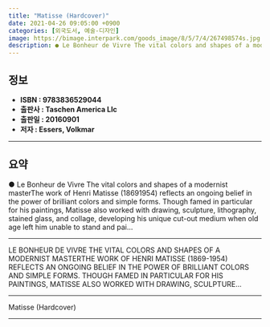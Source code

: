 ```yaml
---
title: "Matisse (Hardcover)"
date: 2021-04-26 09:05:00 +0900
categories: [외국도서, 예술-디자인]
image: https://bimage.interpark.com/goods_image/8/5/7/4/267498574s.jpg
description: ● Le Bonheur de Vivre The vital colors and shapes of a modernist masterThe work of Henri Matisse (18691954) reflects an ongoing belief in the power of brillian
---
```


## **정보**

- **ISBN : 9783836529044**
- **출판사 : Taschen America Llc**
- **출판일 : 20160901**
- **저자 : Essers, Volkmar**

------



## **요약**

●  Le Bonheur de Vivre The vital colors and shapes of a modernist masterThe work of Henri Matisse (18691954) reflects an ongoing belief in the power of brilliant colors and simple forms. Though famed in particular for his paintings, Matisse also worked with drawing, sculpture, lithography, stained glass, and collage, developing his unique cut-out medium when old age left him unable to stand and pai...

------

LE BONHEUR DE VIVRE THE VITAL COLORS AND SHAPES OF A MODERNIST MASTERTHE WORK OF HENRI MATISSE (1869-1954) REFLECTS AN ONGOING BELIEF IN THE POWER OF BRILLIANT COLORS AND SIMPLE FORMS. THOUGH FAMED IN PARTICULAR FOR HIS PAINTINGS, MATISSE ALSO WORKED WITH DRAWING, SCULPTURE... 

------


Matisse (Hardcover) 

------


